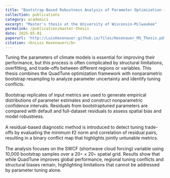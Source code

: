 ```yaml
---
title: "Bootstrap-Based Robustness Analysis of Parameter Optimization in Climate Models Using QuadTune"
collection: publications
category: academics
excerpt: "Master's thesis at the University of Wisconsin-Milwaukee"
permalink: /publication/master-thesis
date: 2025-05-01
paperurl: 'http://LuisHasenauer.github.io/files/Hasenauer_MS_Thesis.pdf'
citation: <b>Luis Hasenauer</b>
---
```

Tuning the parameters of climate models is essential for improving their performance, but this process is often complicated by structural limitations, overfitting, and trade-offs between different regions or variables. This thesis combines the QuadTune optimization framework with nonparametric bootstrap resampling to analyze parameter uncertainty and identify tuning conflicts.<br>
<br>
Bootstrap replicates of input metrics are used to generate empirical distributions of parameter estimates and construct nonparametric confidence intervals. Residuals from bootstraptuned parameters are compared with default and full-dataset residuals to assess spatial bias and model robustness.<br>
<br>
A residual-based diagnostic method is introduced to detect tuning trade-offs by evaluating the minimum ℓ2 norm and correlation of residual pairs, resulting in a binary conflict map that highlights jointly untunable metrics.<br>
<br>
The analysis focuses on the SWCF (shortwave cloud forcing) variable using 10,000 bootstrap samples over a 20◦ × 20◦ spatial grid. Results show that while QuadTune improves global performance, regional tuning conflicts and structural biases remain, highlighting limitations that cannot be addressed by parameter tuning alone.
